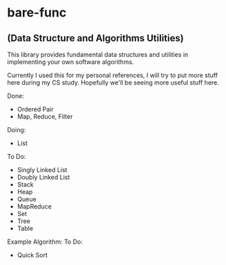 bare-func 
=========

(Data Structure and Algorithms Utilities)
-----------------------------------------

This library provides fundamental data structures and utilities 
in implementing your own software algorithms.

Currently I used this for my personal references,
I will try to put more stuff here during my CS study.
Hopefully we'll be seeing more useful stuff here.

Done:
- Ordered Pair
- Map, Reduce, Filter

Doing:
- List

To Do:
- Singly Linked List
- Doubly Linked List
- Stack
- Heap
- Queue
- MapReduce
- Set
- Tree
- Table

Example Algorithm: 
To Do:
- Quick Sort
